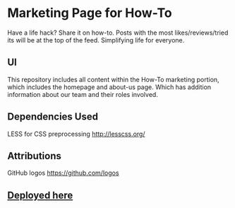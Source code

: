 # Marketing Page for How-To

Have a life hack? Share it on how-to. Posts with the most likes/reviews/tried its will be at the top of the feed. Simplifying life for everyone.

## UI 

This repository includes all content within the How-To marketing portion, which includes the homepage and about-us page. Which has addition information about our team and their roles involved.

## Dependencies Used

LESS for CSS preprocessing http://lesscss.org/

## Attributions

GitHub logos https://github.com/logos

## [Deployed here](https://how-too.netlify.com/index.html)

